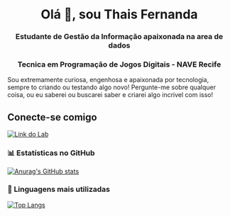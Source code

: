 <h1 align="center">Olá 👋, sou Thais Fernanda</h1>
<h3 align="center">Estudante de Gestão da Informação apaixonada na area de dados</h3>
<h3 align="center">Tecnica em Programação de Jogos Digitais - NAVE Recife</h3>

Sou extremamente curiosa, engenhosa e apaixonada por tecnologia, sempre to criando ou testando algo novo! 
Pergunte-me sobre qualquer coisa, ou eu saberei ou buscarei saber e criarei algo incrivel com isso! 

## Conecte-se comigo
[![Link do Lab](https://img.shields.io/badge/-LinkedIn-%230077B5?style=for-the-badge&logo=linkedin&logoColor=white) ](https://www.linkedin.com/in/thais-guedes-7a69b027b/)

### 📊 Estatísticas no GitHub
[![Anurag's GitHub stats](https://github-readme-stats.vercel.app/api?username=thafisG)](https://github.com/anuraghazra/github-readme-stats)

### 🚀 Linguagens mais utilizadas
[![Top Langs](https://github-readme-stats.vercel.app/api/top-langs/?username=thafisG&layout=donut)](https://github.com/anuraghazra/github-readme-stats)

